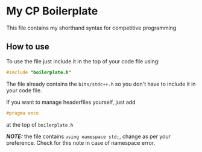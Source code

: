 # My CP Boilerplate
This file contains my shorthand syntax for competitive programming

## How to use
To use the file just include it in the top of your code file using:
```cpp
#include "boilerplate.h"
```
The file already contains the `bits/stdc++.h` so you don't have to include it in your code file.

If you want to manage headerfiles yourself, just add 
```cpp
#pragma once
```
at the top of `boilerplate.h`

***NOTE:*** the file contains `using namespace std;`, change as per your preference. Check for this note in case of namespace error. 
